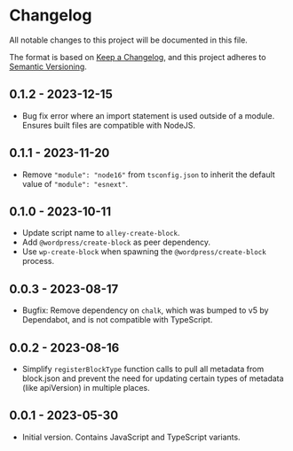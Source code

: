 # Changelog

All notable changes to this project will be documented in this file.

The format is based on [Keep a Changelog](https://keepachangelog.com/en/1.0.0/),
and this project adheres to [Semantic Versioning](https://semver.org/spec/v2.0.0.html).

## 0.1.2 - 2023-12-15

- Bug fix error where an import statement is used outside of a module. Ensures built files are compatible with NodeJS.

## 0.1.1 - 2023-11-20

- Remove `"module": "node16"` from `tsconfig.json` to inherit the default value of `"module": "esnext"`.

## 0.1.0 - 2023-10-11

- Update script name to `alley-create-block`.
- Add `@wordpress/create-block` as peer dependency.
- Use `wp-create-block` when spawning the `@wordpress/create-block` process.

## 0.0.3 - 2023-08-17

- Bugfix: Remove dependency on `chalk`, which was bumped to v5 by Dependabot, and is not compatible with TypeScript.

## 0.0.2 - 2023-08-16

- Simplify `registerBlockType` function calls to pull all metadata from block.json and prevent the need for updating
  certain types of metadata (like apiVersion) in multiple places.

## 0.0.1 - 2023-05-30

- Initial version. Contains JavaScript and TypeScript variants.
